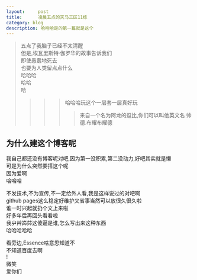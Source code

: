 ```yaml
---
layout:     post
title:      凌晨五点的天马三区11栋
category: blog
description: 哈哈哈是的第一篇就是这个
---
```


>五点了我脑子已经不太清醒  
>但是,埃瓦里斯特·伽罗华的故事告诉我们  
>即使愚蠢地死去  
>也要为人类留点点什么  
>哈哈哈  
>哈哈  
>哈  
>>>>哈哈哈玩这个一层套一层真好玩  
>>>>>来自一个名为阿龙的逗比,你们可以叫他英文名 帅德.布耀布耀德  

为什么建这个博客呢
---
  我自己都还没有博客呢对吧,因为第一没积累,第二没动力,好吧其实就是懒   
  可是为什么突然要搭这个呢  
  因为爱啊   
  哈哈哈  

  不发技术,不为宣传,不一定给外人看,我是这样说过的对吧啊  
  github pages这么稳定好维护又省事当然可以放很久很久啦  
  谁一时兴起就扔个文上来啦  
  好多年后再回头看看啦  
  我屮艸芔茻这傻逼是谁,怎么写出来这种东西  
  哈哈哈哈哈  

  看旁边,Essence啥意思知道不  
  不知道百度去啊  
  !  
  微笑  
  爱你们  
